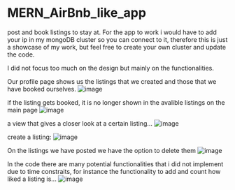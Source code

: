 # MERN_AirBnb_like_app
 post and book listings to stay at. 
 For the app to work i would have to add your ip in my mongoDB cluster so you can connect to it, therefore this is just a showcase of my work, but feel free to create your own cluster and update the code.
 
I did not focus too much on the design but mainly on the functionalities.

Our profile page shows us the listings that we created and those that we have booked ourselves.
![image](https://github.com/zanivanusa/MERN_Airbnb_mock/assets/60394411/89be1608-3e5d-46e5-8a4b-f12364d5489a)

if the listing gets booked, it is no longer shown in the avalible listings on the main page
![image](https://github.com/zanivanusa/MERN_Airbnb_mock/assets/60394411/f06fad5f-a9dc-47eb-8414-aa903441560f)

a view that gives a closer look at a certain listing...
![image](https://github.com/zanivanusa/MERN_Airbnb_mock/assets/60394411/aed2b12d-7fb6-41aa-9dae-04a51cf99303)

create a listing:
![image](https://github.com/zanivanusa/MERN_Airbnb_mock/assets/60394411/29eb7dab-fa7f-4387-95d2-ceefa28c4a06)

On the listings we have posted we have the option to delete them
![image](https://github.com/zanivanusa/MERN_Airbnb_mock/assets/60394411/7c43a3fe-f51a-4cf0-ae35-9f3924eff69a)


In the code there are many potential functionalities that i did not implement due to time constraits, for instance the functionality to add and count how liked a listing is...
![image](https://github.com/zanivanusa/MERN_Airbnb_mock/assets/60394411/f7a026b6-f23b-4ee5-942f-568207328705)
